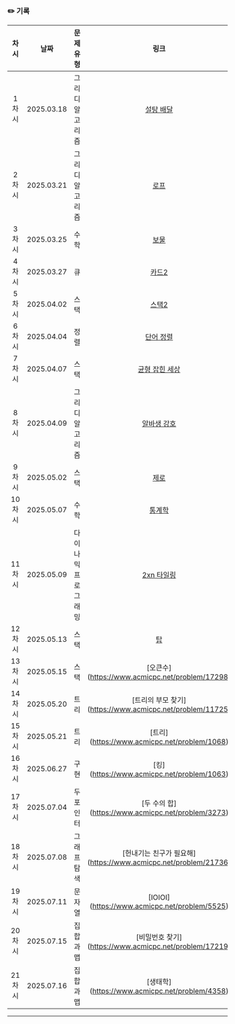 ### ✏️ 기록   
 
 | 차시 |    날짜    | 문제유형 | 링크 | 풀이 |
 |:----:|:---------:|:----:|:-----:|:----:|
 | 1차시 | 2025.03.18 |  그리디 알고리즘  | [설탕 배달](https://www.acmicpc.net/problem/2839)|https://github.com/AlgoLeadMe/AlgoLeadMe-13/pull/2|
 | 2차시 | 2025.03.21 |  그리디 알고리즘  | [로프](https://www.acmicpc.net/problem/2217)|https://github.com/AlgoLeadMe/AlgoLeadMe-13/pull/7|
 | 3차시 | 2025.03.25 |  수학  | [보물](https://www.acmicpc.net/problem/1026)|https://github.com/AlgoLeadMe/AlgoLeadMe-13/pull/11|
 | 4차시 | 2025.03.27 |  큐  | [ 카드2 ](https://www.acmicpc.net/problem/2164)|https://github.com/AlgoLeadMe/AlgoLeadMe-13/pull/13|
 | 5차시 | 2025.04.02 |  스택  | [스택2](https://www.acmicpc.net/problem/28278)|https://github.com/AlgoLeadMe/AlgoLeadMe-13/pull/20|
 | 6차시 | 2025.04.04 |  정렬  | [단어 정렬](https://www.acmicpc.net/problem/1181)|https://github.com/AlgoLeadMe/AlgoLeadMe-13/pull/21|
 | 7차시 | 2025.04.07 |  스택  | [균형 잡힌 세상](https://www.acmicpc.net/problem/4949)|https://github.com/AlgoLeadMe/AlgoLeadMe-13/pull/25|
 | 8차시 | 2025.04.09 |  그리디 알고리즘  | [알바생 강호](https://www.acmicpc.net/problem/1758)|https://github.com/AlgoLeadMe/AlgoLeadMe-13/pull/29|
 | 9차시 | 2025.05.02 |  스택  | [제로](https://www.acmicpc.net/problem/10773)|https://github.com/AlgoLeadMe/AlgoLeadMe-13/pull/36|
 | 10차시| 2025.05.07 |  수학  | [통계학](https://www.acmicpc.net/problem/2108)|https://github.com/AlgoLeadMe/AlgoLeadMe-13/pull/36|
 | 11차시| 2025.05.09 |  다이나믹 프로그래밍  | [2xn 타일링](https://www.acmicpc.net/problem/11726)|https://github.com/AlgoLeadMe/AlgoLeadMe-13/pull/44|
 | 12차시| 2025.05.13 |  스택  | [탑](https://www.acmicpc.net/problem/2493)|https://github.com/AlgoLeadMe/AlgoLeadMe-13/pull/48|
 | 13차시| 2025.05.15 |  스택  | [오큰수] (https://www.acmicpc.net/problem/17298)|https://github.com/AlgoLeadMe/AlgoLeadMe-13/pull/50|
 | 14차시| 2025.05.20 |  트리  | [트리의 부모 찾기] (https://www.acmicpc.net/problem/11725)|https://github.com/AlgoLeadMe/AlgoLeadMe-13/pull/56|
 | 15차시| 2025.05.21 |  트리  | [트리] (https://www.acmicpc.net/problem/1068)|https://github.com/AlgoLeadMe/AlgoLeadMe-13/pull/58|
 | 16차시| 2025.06.27 |  구현  | [킹] (https://www.acmicpc.net/problem/1063)|https://github.com/AlgoLeadMe/AlgoLeadMe-13/pull/68|
 | 17차시| 2025.07.04 |  두 포인터  | [두 수의 합] (https://www.acmicpc.net/problem/3273)|https://github.com/AlgoLeadMe/AlgoLeadMe-13/pull/71|
 | 18차시| 2025.07.08 |  그래프 탐색  | [헌내기는 친구가 필요해] (https://www.acmicpc.net/problem/21736)|https://github.com/AlgoLeadMe/AlgoLeadMe-13/pull/75|
 | 19차시| 2025.07.11 |  문자열  | [IOIOI] (https://www.acmicpc.net/problem/5525)|https://github.com/AlgoLeadMe/AlgoLeadMe-13/pull/79|
 | 20차시| 2025.07.15 |  집합과 맵  | [비밀번호 찾기] (https://www.acmicpc.net/problem/17219)|https://github.com/AlgoLeadMe/AlgoLeadMe-13/pull/84|
 | 21차시| 2025.07.16 |  집합과 맵  | [생태학] (https://www.acmicpc.net/problem/4358)||
 
 ---